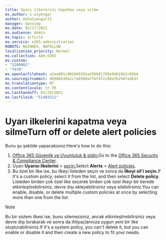 ```yaml
---
title: Uyarı ilkelerini kapatma veya silme
ms.author: v-aiyengar
author: AshaIyengar21
manager: dansimp
ms.date: 02/17/2021
ms.audience: Admin
ms.topic: article
ms.service: o365-administration
ROBOTS: NOINDEX, NOFOLLOW
localization_priority: Normal
ms.collection: Adm_O365
ms.custom:
- "3200002"
- "7670"
ms.openlocfilehash: a1ea801c002b69193a156b81785e94619b2c05bd
ms.sourcegitcommit: db908b3da2c7a6508a77bf4f2c80afb294fadbd1
ms.translationtype: MT
ms.contentlocale: tr-TR
ms.lasthandoff: 03/29/2021
ms.locfileid: "51403511"
---
```

# <a name="turn-off-or-delete-alert-policies"></a><span data-ttu-id="0b72e-102">Uyarı ilkelerini kapatma veya silme</span><span class="sxs-lookup"><span data-stu-id="0b72e-102">Turn off or delete alert policies</span></span>

<span data-ttu-id="0b72e-103">Bunu şu şekilde yapacaksınız:</span><span class="sxs-lookup"><span data-stu-id="0b72e-103">Here's how to do this:</span></span>

1. <span data-ttu-id="0b72e-104">[Office 365 Güvenlik ve Uyumluluk & gidin.](https://go.microsoft.com/fwlink/p/?linkid=2077143)</span><span class="sxs-lookup"><span data-stu-id="0b72e-104">Go to the [Office 365 Security & Compliance Center](https://go.microsoft.com/fwlink/p/?linkid=2077143).</span></span>
1. <span data-ttu-id="0b72e-105">Uyarı **Uyarısı ilkelerini**  >  [seçin.](https://go.microsoft.com/fwlink/?linkid=2103208)</span><span class="sxs-lookup"><span data-stu-id="0b72e-105">Select **Alerts** > [Alert policies](https://go.microsoft.com/fwlink/?linkid=2103208).</span></span>
1. <span data-ttu-id="0b72e-106">Bu özel bir ilke ise, bu ilkeyi listeden seçin ve sonra da **İlkeyi sil'i seçin.**</span><span class="sxs-lookup"><span data-stu-id="0b72e-106">If it's a custom policy, select it from the list, and then select **Delete policy**.</span></span> <span data-ttu-id="0b72e-107">Listeden birden çok özel ilke seçerek birden çok özel ilkeyi bir kerede etkinleştirebilirsiniz, devre dışı ekleyebilirsiniz veya silebilirsiniz.</span><span class="sxs-lookup"><span data-stu-id="0b72e-107">You can enable, disable, or delete multiple custom policies at once by selecting more than one from the list.</span></span>

> [!NOTE]
> <span data-ttu-id="0b72e-108">Bu bir sistem ilkesi ise, bunu silemezsiniz, ancak etkinleştirebilirsiniz veya devre dışı bırakarak ve sonra da ihtiyaçlarınıza uygun yeni bir ilke oluşturabilirsiniz.</span><span class="sxs-lookup"><span data-stu-id="0b72e-108">If it's a system policy, you can't delete it, but you can enable or disable it and then create a new policy to fit your needs.</span></span>
